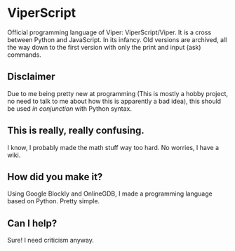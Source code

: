 # ViperScript
Official programming language of Viper: ViperScript/Viper. It is a cross between Python and JavaScript. In its infancy.
Old versions are archived, all the way down to the first version with only the print and input (ask) commands.
## Disclaimer
Due to me being pretty new at programming (This is mostly a hobby project, no need to talk to me about how this is apparently a bad idea), this should be used *in conjunction* with Python syntax.
## This is really, really confusing.
I know, I probably made the math stuff way too hard. No worries, I have a wiki.
## How did you make it?
Using Google Blockly and OnlineGDB, I made a programming language based on Python. Pretty simple.
## Can I help?
Sure! I need criticism anyway.
